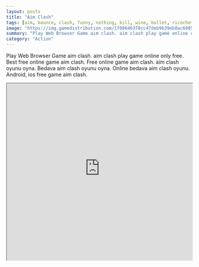 ```yaml
---
layout: posts
title: "Aim Clash"
tags: [aim, bounce, clash, funny, nothing, kill, wine, bullet, ricochet, go, free, online, games, oyna, game, free, games, play, play, games]
image: "https://img.gamedistribution.com/1f88646370cc47deb9b39eb8ac698566.jpg"
summary: "Play Web Browser Game aim clash. aim clash play game online only free. Best free online game aim clash. Free online game aim clash. aim clash oyunu oyna. Bedava aim clash oyunu oyna. Online bedava aim clash oyunu. Android, ios free game aim clash."
category: "Action"
---
```


Play Web Browser Game aim clash. aim clash play game online only free. Best free online game aim clash. Free online game aim clash. aim clash oyunu oyna. Bedava aim clash oyunu oyna. Online bedava aim clash oyunu. Android, ios free game aim clash.

<iframe width="100%" height="480px;" src="https://html5.gamedistribution.com/1f88646370cc47deb9b39eb8ac698566/"></iframe>